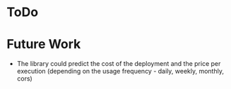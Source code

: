 # ToDo


# Future Work

* The library could predict the cost of the deployment and the price per execution (depending on the usage frequency - daily, weekly, monthly, cors)
